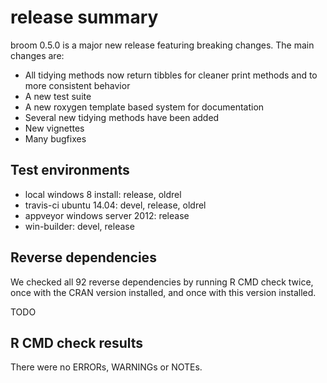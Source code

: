 # release summary

broom 0.5.0 is a major new release featuring breaking changes. The main changes are:

- All tidying methods now return tibbles for cleaner print methods and to more consistent behavior
- A new test suite
- A new roxygen template based system for documentation
- Several new tidying methods have been added
- New vignettes
- Many bugfixes

## Test environments

- local windows 8 install: release, oldrel
- travis-ci ubuntu 14.04: devel, release, oldrel
- appveyor windows server 2012: release 
- win-builder: devel, release

## Reverse dependencies

We checked all 92 reverse dependencies by running R CMD check twice, once with the CRAN version installed, and once with this version installed.

TODO

## R CMD check results

There were no ERRORs, WARNINGs or NOTEs.
